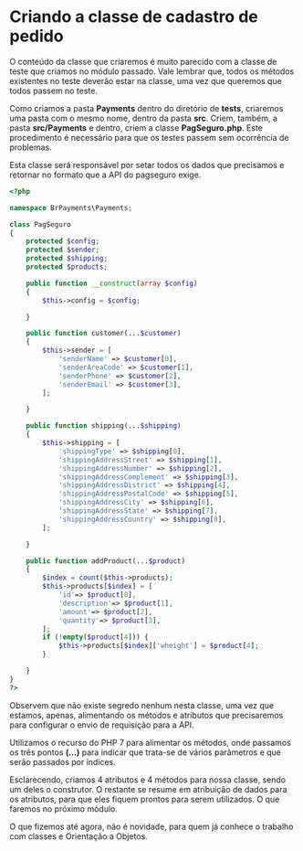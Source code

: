 # Criando a classe de cadastro de pedido

O conteúdo da classe que criaremos é muito parecido com a classe de teste que criamos no módulo passado. Vale lembrar que, todos os métodos existentes no teste deverão estar na classe, uma vez que queremos que todos passem no teste.

Como criamos a pasta **Payments** dentro do diretório de **tests**, criaremos uma pasta com o mesmo nome, dentro da pasta **src**. Criem, também, a pasta **src/Payments** e dentro, criem a classe **PagSeguro.php**. Este procedimento é necessário para que os testes passem sem ocorrência de problemas.

Esta classe será responsável por setar todos os dados que precisamos e retornar no formato que a API do pagseguro exige.

```php
<?php

namespace BrPayments\Payments;

class PagSeguro
{
    protected $config;
    protected $sender;
    protected $shipping;
    protected $products;

    public function __construct(array $config)
    {
        $this->config = $config;

    }

    public function customer(...$customer)
    {
        $this->sender = [
            'senderName' => $customer[0],
            'senderAreaCode' => $customer[1],
            'senderPhone' => $customer[2],
            'senderEmail' => $customer[3],
        ];

    }

    public function shipping(...$shipping)
    {
        $this->shipping = [
            'shippingType' => $shipping[0],
            'shippingAddressStreet' => $shipping[1],
            'shippingAddressNumber' => $shipping[2],
            'shippingAddressComplement' => $shipping[3],
            'shippingAddressDistrict' => $shipping[4],
            'shippingAddressPostalCode' => $shipping[5],
            'shippingAddressCity' => $shipping[6],
            'shippingAddressState' => $shipping[7],
            'shippingAddressCountry' => $shipping[8],
        ];

    }

    public function addProduct(...$product)
    {
        $index = count($this->products);
        $this->products[$index] = [
            'id'=> $product[0],
            'description'=> $product[1],
            'amount'=> $product[2],
            'quantity'=> $product[3],
        ];
        if (!empty($product[4])) {
            $this->products[$index]['wheight'] = $product[4];
        }

    }
}
?>
```

Observem que não existe segredo nenhum nesta classe, uma vez que estamos, apenas, alimentando os métodos e atributos que precisaremos para configurar o  envio de requisição para a API.

Utilizamos o recurso do PHP 7 para alimentar os métodos, onde passamos os três pontos **(...)** para indicar que trata-se de vários parâmetros e que serão passados por índices.

Esclarecendo, criamos 4 atributos e 4 métodos para nossa classe, sendo um deles o construtor. O restante se resume em atribuição de dados para os atributos, para que eles fiquem prontos para serem utilizados. O que faremos no próximo módulo.

O que fizemos até agora, não é novidade, para quem já conhece o trabalho com classes e Orientação a Objetos.